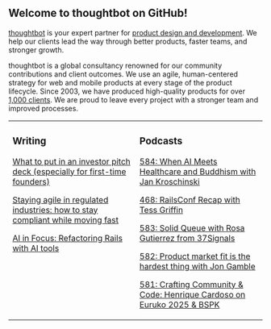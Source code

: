 ## Welcome to thoughtbot on GitHub!

[thoughtbot][1] is your expert partner for [product design and development][2].
We help our clients lead the way through better products, faster teams, and stronger growth.

thoughtbot is a global consultancy renowned for our community contributions and
client outcomes. We use an agile, human-centered strategy for web and mobile
products at every stage of the product lifecycle. Since 2003, we have produced
high-quality products for over [1,000 clients][3]. We are proud to leave every
project with a stronger team and improved processes.

<table><tr><td valign="top" width="50%">

### Writing

<!-- blog starts -->
[What to put in an investor pitch deck (especially for first-time founders)](https://feed.thoughtbot.com/link/24077/17103398/what-to-put-in-an-investor-pitch-deck-especially-if-it-s-your-first-time)

[Staying agile in regulated industries: how to stay compliant while moving fast](https://feed.thoughtbot.com/link/24077/17102093/agile-in-regulated-industries-how-to-stay-compliant-while-moving-fast)

[AI in Focus: Refactoring Rails with AI tools](https://feed.thoughtbot.com/link/24077/17101384/ai-in-focus:refactoring-rails)

<!-- blog ends -->
</td><td valign="top" width="50%">

### Podcasts

<!-- podcasts starts -->
[584: When AI Meets Healthcare and Buddhism with Jan Kroschinski](https://podcast.thoughtbot.com/584)

[468: RailsConf Recap with Tess Griffin](https://bikeshed.thoughtbot.com/468)

[583: Solid Queue with Rosa Gutierrez from 37Signals](https://podcast.thoughtbot.com/583)

[582: Product market fit is the hardest thing with Jon Gamble](https://podcast.thoughtbot.com/582)

[581: Crafting Community & Code: Henrique Cardoso on Euruko 2025 & BSPK](https://podcast.thoughtbot.com/581)

<!-- podcasts ends -->
</td></tr></table>

[1]: https://thoughtbot.com
[2]: https://thoughtbot.com/services
[3]: https://thoughtbot.com/case-studies
